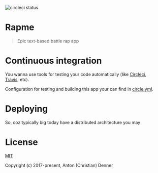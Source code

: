 ![circleci status](https://circleci.com/gh/onelastjedi/rapme.svg?style=shield&circle-token=a9cbae75af694a4d454c3f549481b3b692e278ba)

# Rapme

> Epic text-based battle rap app

# Continuous integration

You wanna use tools for testing your code automatically (like [Circleci](), [Travis](), etc).

Configuration for testing and building this app your can find in [circle.yml]().

# Deploying

So, coz typically big today have a distributed architecture you may

# License

[MIT](http://opensource.org/licenses/MIT)

Copyright (c) 2017-present, Anton (Christian) Denner
